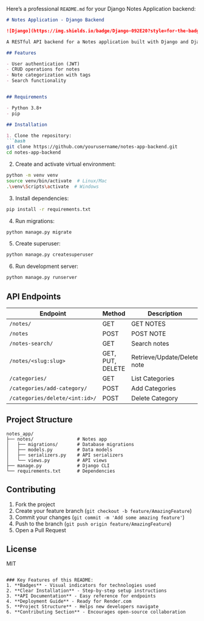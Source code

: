 Here’s a professional `README.md` for your Django Notes Application backend:

```markdown
# Notes Application - Django Backend

![Django](https://img.shields.io/badge/Django-092E20?style=for-the-badge&logo=django&logoColor=white)

A RESTful API backend for a Notes application built with Django and Django REST Framework.

## Features

- User authentication (JWT)
- CRUD operations for notes
- Note categorization with tags
- Search functionality


## Requirements

- Python 3.8+
- pip

## Installation

1. Clone the repository:
```bash
git clone https://github.com/yourusername/notes-app-backend.git
cd notes-app-backend
```

2. Create and activate virtual environment:
```bash
python -m venv venv
source venv/bin/activate  # Linux/Mac
.\venv\Scripts\activate  # Windows
```

3. Install dependencies:
```bash
pip install -r requirements.txt
```

4. Run migrations:
```bash
python manage.py migrate
```

5. Create superuser:
```bash
python manage.py createsuperuser
```

6. Run development server:
```bash
python manage.py runserver
```

## API Endpoints

| Endpoint | Method | Description |
|----------|--------|-------------|
| `/notes/` | GET | GET NOTES|
| `/notes` | POST | POST NOTE |
| `/notes-search/` | GET | Search notes |
| `/notes/<slug:slug>` | GET, PUT, DELETE | Retrieve/Update/Delete note |
| `/categories/` | GET | List Categories |
| `/categories/add-category/` | POST | Add Categories |
| `/categories/delete/<int:id>/` | POST | Delete Category |


## Project Structure

```
notes_app/
├── notes/                # Notes app
│   ├── migrations/       # Database migrations
│   ├── models.py         # Data models
│   ├── serializers.py    # API serializers
│   └── views.py          # API views            
├── manage.py             # Django CLI
└── requirements.txt      # Dependencies
```

## Contributing

1. Fork the project
2. Create your feature branch (`git checkout -b feature/AmazingFeature`)
3. Commit your changes (`git commit -m 'Add some amazing feature'`)
4. Push to the branch (`git push origin feature/AmazingFeature`)
5. Open a Pull Request

## License

MIT
```

### Key Features of this README:
1. **Badges** - Visual indicators for technologies used
2. **Clear Installation** - Step-by-step setup instructions
3. **API Documentation** - Easy reference for endpoints
4. **Deployment Guide** - Ready for Render.com
5. **Project Structure** - Helps new developers navigate
6. **Contributing Section** - Encourages open-source collaboration


